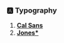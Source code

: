 ### 🅰️ Typography

1. <a href="https://fontesk.com/cal-sans-font" rel="noopener" target="_blank"><strong>Cal Sans</strong></a>
1. <a href="https://fontesk.com/jones-typeface" rel="noopener" target="_blank"><strong>Jones*</strong></a>
